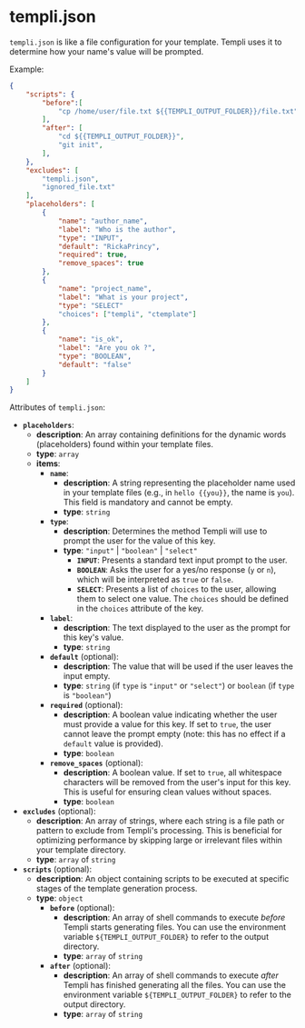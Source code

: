 # templi.json

`templi.json` is like a file configuration for your template. Templi uses it to determine how your name's value will be prompted.

Example:

```json
{
    "scripts": {
        "before":[
            "cp /home/user/file.txt ${{TEMPLI_OUTPUT_FOLDER}}/file.txt"
        ],
        "after": [
            "cd ${{TEMPLI_OUTPUT_FOLDER}}",
            "git init",
        ],
    },
    "excludes": [
        "templi.json",
        "ignored_file.txt"
    ],
    "placeholders": [
        {
            "name": "author_name",
            "label": "Who is the author",
            "type": "INPUT",
            "default": "RickaPrincy",
            "required": true,
            "remove_spaces": true
        },
        {
            "name": "project_name",
            "label": "What is your project",
            "type": "SELECT"
            "choices": ["templi", "ctemplate"]
        },
        {
            "name": "is_ok",
            "label": "Are you ok ?",
            "type": "BOOLEAN",
            "default": "false"
        }
    ]
}
```

Attributes of `templi.json`:

- **`placeholders`**:
    - **description**: An array containing definitions for the dynamic words (placeholders) found within your template files.
    - **type**: `array`
    - **items**:
        - **`name`**:
            - **description**: A string representing the placeholder name used in your template files (e.g., in `hello {{you}}`, the name is `you`). This field is mandatory and cannot be empty.
            - **type**: `string`
        - **`type`**:
            - **description**: Determines the method Templi will use to prompt the user for the value of this key.
            - **type**: `"input"` | `"boolean"` | `"select"`
                - **`INPUT`**: Presents a standard text input prompt to the user.
                - **`BOOLEAN`**: Asks the user for a yes/no response (`y` or `n`), which will be interpreted as `true` or `false`.
                - **`SELECT`**: Presents a list of `choices` to the user, allowing them to select one value. The `choices` should be defined in the `choices` attribute of the key.
        - **`label`**:
            - **description**: The text displayed to the user as the prompt for this key's value.
            - **type**: `string`
        - **`default`** (optional):
            - **description**: The value that will be used if the user leaves the input empty.
            - **type**: `string` (if `type` is `"input"` or `"select"`) or `boolean` (if `type` is `"boolean"`)
        - **`required`** (optional):
            - **description**: A boolean value indicating whether the user must provide a value for this key. If set to `true`, the user cannot leave the prompt empty (note: this has no effect if a `default` value is provided).
            - **type**: `boolean`
        - **`remove_spaces`** (optional):
            - **description**: A boolean value. If set to `true`, all whitespace characters will be removed from the user's input for this key. This is useful for ensuring clean values without spaces.
            - **type**: `boolean`
- **`excludes`** (optional):
    - **description**: An array of strings, where each string is a file path or pattern to exclude from Templi's processing. This is beneficial for optimizing performance by skipping large or irrelevant files within your template directory.
    - **type**: `array` of `string`
- **`scripts`** (optional):
    - **description**: An object containing scripts to be executed at specific stages of the template generation process.
    - **type**: `object`
        - **`before`** (optional):
            - **description**: An array of shell commands to execute *before* Templi starts generating files. You can use the environment variable `${TEMPLI_OUTPUT_FOLDER}` to refer to the output directory.
            - **type**: `array` of `string`
        - **`after`** (optional):
            - **description**: An array of shell commands to execute *after* Templi has finished generating all the files. You can use the environment variable `${TEMPLI_OUTPUT_FOLDER}` to refer to the output directory.
            - **type**: `array` of `string`
